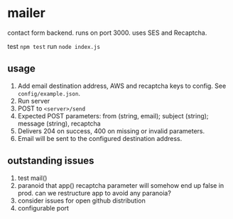 # mailer
contact form backend. runs on port 3000. uses SES and Recaptcha.

test `npm test`
run `node index.js`

## usage
1. Add email destination address, AWS and recaptcha keys to config. See `config/example.json`.
2. Run server
3. POST to `<server>/send`
4. Expected POST parameters: from (string, email); subject (string); message (string), recaptcha
5. Delivers 204 on success, 400 on missing or invalid parameters.
6. Email will be sent to the configured destination address.

## outstanding issues
1. test mail()
2. paranoid that app() recaptcha parameter will somehow end up false in prod. can we restructure app to avoid any paranoia?
3. consider issues for open github distribution
4. configurable port